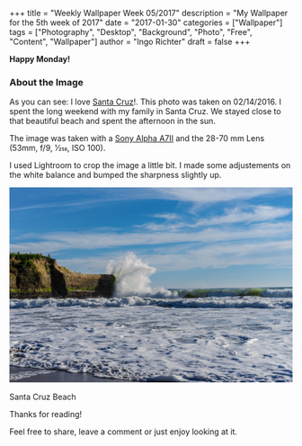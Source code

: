 +++
title = "Weekly Wallpaper Week 05/2017"
description = "My Wallpaper for the 5th week of 2017"
date = "2017-01-30"
categories = ["Wallpaper"]
tags = ["Photography", "Desktop", "Background", "Photo", "Free", "Content", "Wallpaper"]
author = "Ingo Richter"
draft = false
+++

**Happy Monday!**

### About the Image

As you can see: I love [Santa Cruz](http://www.santacruz.org/)!.
This photo was taken on 02/14/2016. I spent the long weekend with my family in Santa Cruz. We stayed close to that beautiful beach and spent the afternoon in the sun.

The image was taken with a [Sony Alpha A7II](https://www.sony.com/electronics/interchangeable-lens-cameras/ilce-7m2-body-kit "Sony Alpha A7II") and the 28-70 mm Lens (53mm, f/9, 1⁄250, ISO 100).

I used Lightroom to crop the image a little bit. I made some adjustements on the white balance and bumped the sharpness slightly up.

![Waves hit the rock and make a big splash](./waves_hit_the_rocks_in_santa_cruz.jpg "Waves hit the rock")

Santa Cruz Beach

Thanks for reading!

Feel free to share, leave a comment or just enjoy looking at it.
